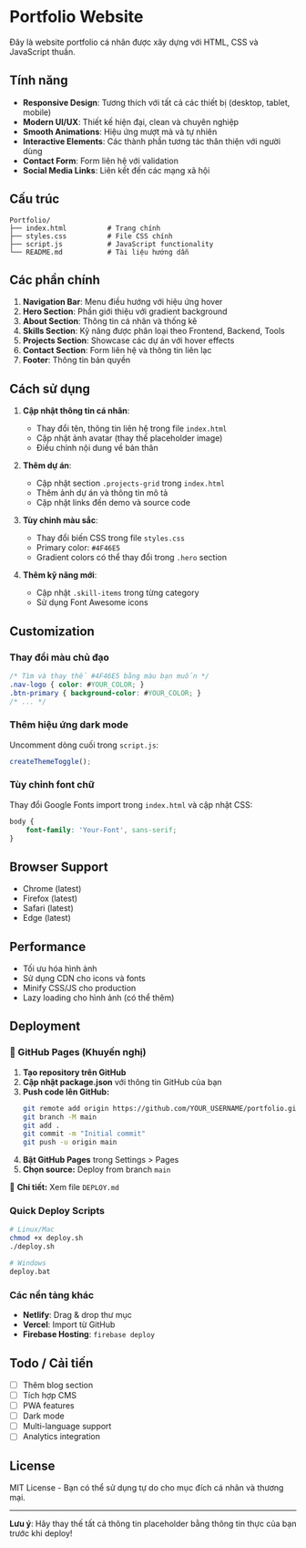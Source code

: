 # Portfolio Website

Đây là website portfolio cá nhân được xây dựng với HTML, CSS và JavaScript thuần.

## Tính năng

- **Responsive Design**: Tương thích với tất cả các thiết bị (desktop, tablet, mobile)
- **Modern UI/UX**: Thiết kế hiện đại, clean và chuyên nghiệp
- **Smooth Animations**: Hiệu ứng mượt mà và tự nhiên
- **Interactive Elements**: Các thành phần tương tác thân thiện với người dùng
- **Contact Form**: Form liên hệ với validation
- **Social Media Links**: Liên kết đến các mạng xã hội

## Cấu trúc

```
Portfolio/
├── index.html          # Trang chính
├── styles.css          # File CSS chính
├── script.js           # JavaScript functionality
└── README.md           # Tài liệu hướng dẫn
```

## Các phần chính

1. **Navigation Bar**: Menu điều hướng với hiệu ứng hover
2. **Hero Section**: Phần giới thiệu với gradient background
3. **About Section**: Thông tin cá nhân và thống kê
4. **Skills Section**: Kỹ năng được phân loại theo Frontend, Backend, Tools
5. **Projects Section**: Showcase các dự án với hover effects
6. **Contact Section**: Form liên hệ và thông tin liên lạc
7. **Footer**: Thông tin bản quyền

## Cách sử dụng

1. **Cập nhật thông tin cá nhân**:
   - Thay đổi tên, thông tin liên hệ trong file `index.html`
   - Cập nhật ảnh avatar (thay thế placeholder image)
   - Điều chỉnh nội dung về bản thân

2. **Thêm dự án**:
   - Cập nhật section `.projects-grid` trong `index.html`
   - Thêm ảnh dự án và thông tin mô tả
   - Cập nhật links đến demo và source code

3. **Tùy chỉnh màu sắc**:
   - Thay đổi biến CSS trong file `styles.css`
   - Primary color: `#4F46E5`
   - Gradient colors có thể thay đổi trong `.hero` section

4. **Thêm kỹ năng mới**:
   - Cập nhật `.skill-items` trong từng category
   - Sử dụng Font Awesome icons

## Customization

### Thay đổi màu chủ đạo
```css
/* Tìm và thay thế #4F46E5 bằng màu bạn muốn */
.nav-logo { color: #YOUR_COLOR; }
.btn-primary { background-color: #YOUR_COLOR; }
/* ... */
```

### Thêm hiệu ứng dark mode
Uncomment dòng cuối trong `script.js`:
```javascript
createThemeToggle();
```

### Tùy chỉnh font chữ
Thay đổi Google Fonts import trong `index.html` và cập nhật CSS:
```css
body {
    font-family: 'Your-Font', sans-serif;
}
```

## Browser Support

- Chrome (latest)
- Firefox (latest)
- Safari (latest)
- Edge (latest)

## Performance

- Tối ưu hóa hình ảnh
- Sử dụng CDN cho icons và fonts
- Minify CSS/JS cho production
- Lazy loading cho hình ảnh (có thể thêm)

## Deployment

### 🚀 GitHub Pages (Khuyến nghị)

1. **Tạo repository trên GitHub**
2. **Cập nhật package.json** với thông tin GitHub của bạn
3. **Push code lên GitHub:**
   ```bash
   git remote add origin https://github.com/YOUR_USERNAME/portfolio.git
   git branch -M main
   git add .
   git commit -m "Initial commit"
   git push -u origin main
   ```
4. **Bật GitHub Pages** trong Settings > Pages
5. **Chọn source:** Deploy from branch `main`

📖 **Chi tiết:** Xem file `DEPLOY.md`

### Quick Deploy Scripts

```bash
# Linux/Mac
chmod +x deploy.sh
./deploy.sh

# Windows
deploy.bat
```

### Các nền tảng khác
- **Netlify**: Drag & drop thư mục
- **Vercel**: Import từ GitHub
- **Firebase Hosting**: `firebase deploy`

## Todo / Cải tiến

- [ ] Thêm blog section
- [ ] Tích hợp CMS
- [ ] PWA features
- [ ] Dark mode
- [ ] Multi-language support
- [ ] Analytics integration

## License

MIT License - Bạn có thể sử dụng tự do cho mục đích cá nhân và thương mại.

---

**Lưu ý**: Hãy thay thế tất cả thông tin placeholder bằng thông tin thực của bạn trước khi deploy!
